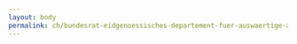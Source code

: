 ```yaml
---
layout: body
permalink: ch/bundesrat-eidgenoessisches-departement-fuer-auswaertige-angelegenheiten-staatssekretariat/
---
```


